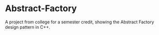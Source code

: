 # Abstract-Factory
A project from college for a semester credit, showing the Abstract Factory design pattern in C++.
